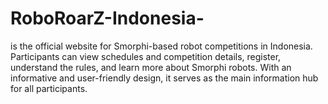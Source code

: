 # RoboRoarZ-Indonesia-
is the official website for Smorphi-based robot competitions in Indonesia. Participants can view schedules and competition details, register, understand the rules, and learn more about Smorphi robots. With an informative and user-friendly design, it serves as the main information hub for all participants.

